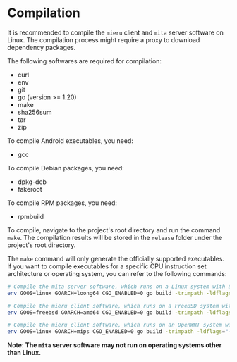 # Compilation

It is recommended to compile the `mieru` client and `mita` server software on Linux. The compilation process might require a proxy to download dependency packages.

The following softwares are required for compilation:

- curl
- env
- git
- go (version >= 1.20)
- make
- sha256sum
- tar
- zip

To compile Android executables, you need:

- gcc

To compile Debian packages, you need:

- dpkg-deb
- fakeroot

To compile RPM packages, you need:

- rpmbuild

To compile, navigate to the project's root directory and run the command `make`. The compilation results will be stored in the `release` folder under the project's root directory.

The `make` command will only generate the officially supported executables. If you want to compile executables for a specific CPU instruction set architecture or operating system, you can refer to the following commands:

```sh
# Compile the mita server software, which runs on a Linux system with Loongson processor
env GOOS=linux GOARCH=loong64 CGO_ENABLED=0 go build -trimpath -ldflags="-s -w" -o mita cmd/mita/mita.go

# Compile the mieru client software, which runs on a FreeBSD system with x86_64 processor
env GOOS=freebsd GOARCH=amd64 CGO_ENABLED=0 go build -trimpath -ldflags="-s -w" -o mieru cmd/mieru/mieru.go

# Compile the mieru client software, which runs on an OpenWRT system with MIPS processor
env GOOS=linux GOARCH=mips CGO_ENABLED=0 go build -trimpath -ldflags="-s -w" -o mieru cmd/mieru/mieru.go
```

**Note: The `mita` server software may not run on operating systems other than Linux.**
